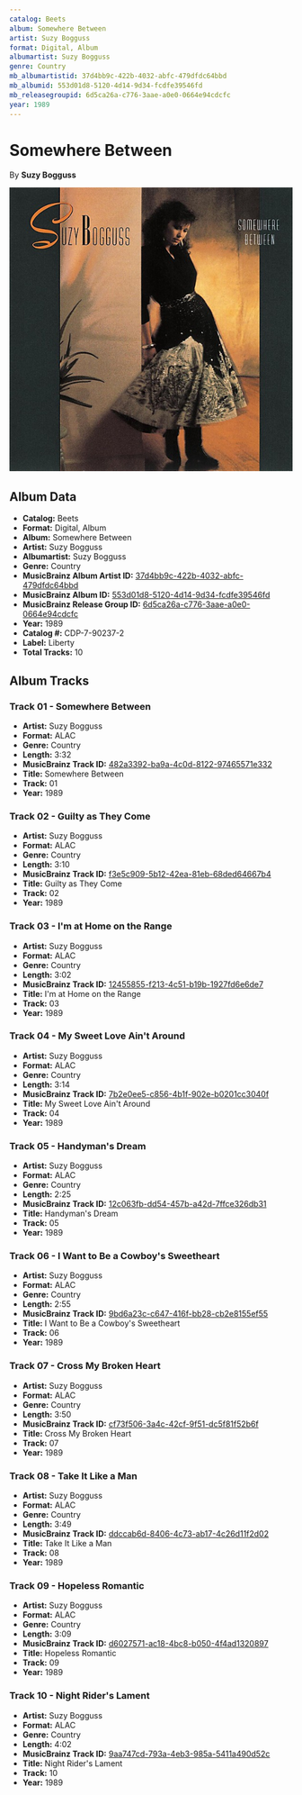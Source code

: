 ```yaml
---
catalog: Beets
album: Somewhere Between
artist: Suzy Bogguss
format: Digital, Album
albumartist: Suzy Bogguss
genre: Country
mb_albumartistid: 37d4bb9c-422b-4032-abfc-479dfdc64bbd
mb_albumid: 553d01d8-5120-4d14-9d34-fcdfe39546fd
mb_releasegroupid: 6d5ca26a-c776-3aae-a0e0-0664e94cdcfc
year: 1989
---
```


# Somewhere Between

By **Suzy Bogguss**

![](../../assets/beetscovers/Suzy_Bogguss-Somewhere_Between.jpg)

## Album Data

- **Catalog:** Beets
- **Format:** Digital, Album
- **Album:** Somewhere Between
- **Artist:** Suzy Bogguss
- **Albumartist:** Suzy Bogguss
- **Genre:** Country
- **MusicBrainz Album Artist ID:** [37d4bb9c-422b-4032-abfc-479dfdc64bbd](https://musicbrainz.org/artist/37d4bb9c-422b-4032-abfc-479dfdc64bbd)
- **MusicBrainz Album ID:** [553d01d8-5120-4d14-9d34-fcdfe39546fd](https://musicbrainz.org/release/553d01d8-5120-4d14-9d34-fcdfe39546fd)
- **MusicBrainz Release Group ID:** [6d5ca26a-c776-3aae-a0e0-0664e94cdcfc](https://musicbrainz.org/release-group/6d5ca26a-c776-3aae-a0e0-0664e94cdcfc)
- **Year:** 1989
- **Catalog #:** CDP-7-90237-2
- **Label:** Liberty
- **Total Tracks:** 10

## Album Tracks

### Track 01 - Somewhere Between

- **Artist:** Suzy Bogguss
- **Format:** ALAC
- **Genre:** Country
- **Length:** 3:32
- **MusicBrainz Track ID:** [482a3392-ba9a-4c0d-8122-97465571e332](https://musicbrainz.org/recording/482a3392-ba9a-4c0d-8122-97465571e332)
- **Title:** Somewhere Between
- **Track:** 01
- **Year:** 1989

### Track 02 - Guilty as They Come

- **Artist:** Suzy Bogguss
- **Format:** ALAC
- **Genre:** Country
- **Length:** 3:10
- **MusicBrainz Track ID:** [f3e5c909-5b12-42ea-81eb-68ded64667b4](https://musicbrainz.org/recording/f3e5c909-5b12-42ea-81eb-68ded64667b4)
- **Title:** Guilty as They Come
- **Track:** 02
- **Year:** 1989

### Track 03 - I'm at Home on the Range

- **Artist:** Suzy Bogguss
- **Format:** ALAC
- **Genre:** Country
- **Length:** 3:02
- **MusicBrainz Track ID:** [12455855-f213-4c51-b19b-1927fd6e6de7](https://musicbrainz.org/recording/12455855-f213-4c51-b19b-1927fd6e6de7)
- **Title:** I'm at Home on the Range
- **Track:** 03
- **Year:** 1989

### Track 04 - My Sweet Love Ain't Around

- **Artist:** Suzy Bogguss
- **Format:** ALAC
- **Genre:** Country
- **Length:** 3:14
- **MusicBrainz Track ID:** [7b2e0ee5-c856-4b1f-902e-b0201cc3040f](https://musicbrainz.org/recording/7b2e0ee5-c856-4b1f-902e-b0201cc3040f)
- **Title:** My Sweet Love Ain't Around
- **Track:** 04
- **Year:** 1989

### Track 05 - Handyman's Dream

- **Artist:** Suzy Bogguss
- **Format:** ALAC
- **Genre:** Country
- **Length:** 2:25
- **MusicBrainz Track ID:** [12c063fb-dd54-457b-a42d-7ffce326db31](https://musicbrainz.org/recording/12c063fb-dd54-457b-a42d-7ffce326db31)
- **Title:** Handyman's Dream
- **Track:** 05
- **Year:** 1989

### Track 06 - I Want to Be a Cowboy's Sweetheart

- **Artist:** Suzy Bogguss
- **Format:** ALAC
- **Genre:** Country
- **Length:** 2:55
- **MusicBrainz Track ID:** [9bd6a23c-c647-416f-bb28-cb2e8155ef55](https://musicbrainz.org/recording/9bd6a23c-c647-416f-bb28-cb2e8155ef55)
- **Title:** I Want to Be a Cowboy's Sweetheart
- **Track:** 06
- **Year:** 1989

### Track 07 - Cross My Broken Heart

- **Artist:** Suzy Bogguss
- **Format:** ALAC
- **Genre:** Country
- **Length:** 3:50
- **MusicBrainz Track ID:** [cf73f506-3a4c-42cf-9f51-dc5f81f52b6f](https://musicbrainz.org/recording/cf73f506-3a4c-42cf-9f51-dc5f81f52b6f)
- **Title:** Cross My Broken Heart
- **Track:** 07
- **Year:** 1989

### Track 08 - Take It Like a Man

- **Artist:** Suzy Bogguss
- **Format:** ALAC
- **Genre:** Country
- **Length:** 3:49
- **MusicBrainz Track ID:** [ddccab6d-8406-4c73-ab17-4c26d11f2d02](https://musicbrainz.org/recording/ddccab6d-8406-4c73-ab17-4c26d11f2d02)
- **Title:** Take It Like a Man
- **Track:** 08
- **Year:** 1989

### Track 09 - Hopeless Romantic

- **Artist:** Suzy Bogguss
- **Format:** ALAC
- **Genre:** Country
- **Length:** 3:09
- **MusicBrainz Track ID:** [d6027571-ac18-4bc8-b050-4f4ad1320897](https://musicbrainz.org/recording/d6027571-ac18-4bc8-b050-4f4ad1320897)
- **Title:** Hopeless Romantic
- **Track:** 09
- **Year:** 1989

### Track 10 - Night Rider's Lament

- **Artist:** Suzy Bogguss
- **Format:** ALAC
- **Genre:** Country
- **Length:** 4:02
- **MusicBrainz Track ID:** [9aa747cd-793a-4eb3-985a-5411a490d52c](https://musicbrainz.org/recording/9aa747cd-793a-4eb3-985a-5411a490d52c)
- **Title:** Night Rider's Lament
- **Track:** 10
- **Year:** 1989


